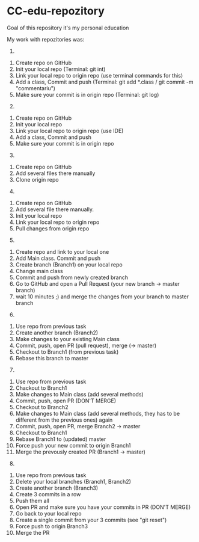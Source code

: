 # CC-edu-repozitory
Goal of this repository it's my personal education 

My work with repozitories was:

1.
1) Create repo on GitHub 
2) Init your local repo (Terminal: git int)
3) Link your local repo to origin repo (use terminal commands for this)
4) Add a class, Commit and push (Terminal: git add *.class / git commit -m "commentariu")
5) Make sure your commit is in origin repo (Terminal: git log)

2.
1) Create repo on GitHub
2) Init your local repo
3) Link your local repo to origin repo (use IDE)
4) Add a class, Commit and push
5) Make sure your commit is in origin repo

3.
1) Create repo on GitHub
2) Add several files there manually
3) Clone origin repo

4.
1) Create repo on GitHub
2) Add several file there manually.
3) Init your local repo
4) Link your local repo to origin repo
5) Pull changes from origin repo

5.
1) Create repo and link to your local one
2) Add Main class. Commit and push
3) Create branch (Branch1) on your local repo
4) Change main class
5) Commit and push from newly created branch
6) Go to GitHub and open a Pull Request (your new branch -> master branch)
7) wait 10 minutes ;) and merge the changes from your branch to master branch

6.
1) Use repo from previous task
2) Create another branch (Branch2)
3) Make changes to your existing Main class
4) Commit, push, open PR (pull request), merge (-> master)
5) Checkout to Branch1 (from previous task)
6) Rebase this branch to master

7.
1) Use repo from previous task
2) Chackout to Branch1
3) Make changes to Main class (add several methods)
4) Commit, push, open PR (DON'T MERGE)
5) Checkout to Branch2
6) Make changes to Main class (add several methods, they has to be different from the previous ones) again
7) Commit, push, open PR, merge Branch2 -> master
8) Checkout to Branch1
9) Rebase Branch1 to (updated) master
10) Force push your new commit to origin Branch1
11) Merge the prevously created PR (Branch1 -> master)

8.
1) Use repo from previous task
2) Delete your local branches (Branch1, Branch2)
3) Create another branch (Branch3)
4) Create 3 commits in a row
5) Push them all
6) Open PR and make sure you have your commits in PR (DON'T MERGE)
7) Go back to your local repo
8) Create a single commit from your 3 commits (see "git reset")
9) Force push to origin Branch3
10) Merge the PR


 